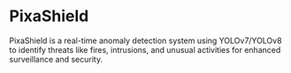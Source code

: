 # PixaShield
PixaShield is a real-time anomaly detection system using YOLOv7/YOLOv8 to identify threats like fires, intrusions, and unusual activities for enhanced surveillance and security.
